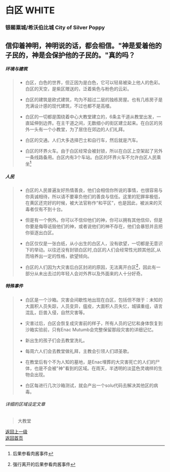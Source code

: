 # 白区 WHITE
### 银罂粟城/希沃伯比城   City of Silver Poppy

信仰着神明，神明说的话，都会相信。"神是爱着他的子民的，神是会保护他的子民的。"真的吗？  
------
  
##### 环境与建筑

> - 白区，白色的世界，但正因为是白色，它可以轻易被染上他人的色彩。白区的天空，是紫区赠送的，泛着紫色与粉色的云彩。  
>   
> - 白区的建筑是欧式建筑，均为不超过二层的独栋房屋。也有几栋房子是充满设计感的现代建筑，不过也都不是高楼。    
> 
> - 白区的一切都是围绕着中心大教堂建立的，6条主干道从教堂出发，一直延伸到边界。在主干道之间，无数细小的街区建立起来。在白区的另外一头有一个小教堂，为了居住在郊边的人们礼拜。  
>   
> - 白区的交通。人们大多选择巴士和自行车，然后就是汽车。  
> 
> - 白区的环界火车。由于白区经常会被封锁，所以在白区上空架起了另外一条线路备用。白区内有3个车站。白区的环界火车不允许白区人民乘坐[^1]  

  
##### 人民
> - 白区的人民普遍友好热情善良，他们会相信你所说的事情，也很容易与你真诚相待，所以请不要辜负他们的善良与信任。这里的犯罪率极低，在黄区还完好的时候，被大法官称作“和平区”，也是因此，被派来的灭毒者仅有不到十台。  
>   
> - 但是有一个例外。你可以不信仰他们的神，你可以拥有其他信仰，但是你要是侮辱诋毁他们的神，或者说他们的神不存在，他们会暴怒并且把你驱逐出白区。  
> 
> - 白区仅仅是一张白纸，从小出生的白区人，没有欲望，一切都是无意识下的举动。以往还没有封锁白区时,白区的人们会经常性光顾其他区,从而培养出一定的性格，欲望倾向。 
> 
> - 白区的人们因为大灾害后白区封闭的原因，无法离开白区[^2]，因此有一部分从未出去过的年轻人会对外界以及外面来的人十分好奇。  
  
  
##### 特殊事件
> - 白区是一个沙箱。灾害会间歇性地出现在白区，包括但不限于：未知的大面积人员失踪，人员变异，瘟疫，大面积人员失忆，城镇重组，语言混乱，巨兽入侵，自然灾害等。  
> 
> - 灾害过后，白区会恢复成灾害前的样子，所有人员的记忆和身体恢复到沙箱实验前，只有Enac Mutumb会完整保留那段灾害的详细记忆。  
> 
> - 新出生的孩子们会去教堂洗礼。  
> 
> - 每周六人们会去教堂做礼拜，主教会引领人们颂圣歌。  
> 
> - 在教堂后有个不为人知的墓地，是Enac埋葬的大灾害死亡的人们的尸体，也是不会被"神"看到的区域。在雨天，半透明的淡蓝色灵魂样的生物会出现。  
> 
> - 白区每进行几次沙箱测试，就会产出一个solu代码去解决其他区的病毒。
  
###### 详细的区域设定文章
> 大教堂  
> 
  
  
[^1]:后果参看肉酱事件
[^2]:强行离开的后果参看肉酱事件
  
   
 [返回上一级](https://drrlw.github.io/%E5%8C%BA%E5%9F%9F%E5%92%8C%E5%9C%B0%E5%9B%BE)  
 [返回首页](https://drrlw.github.io/index/)
  
<script src="https://utteranc.es/client.js"
        repo="drrlw/drrlw.github.io"
        issue-term="pathname"
        theme="github-light"
        crossorigin="anonymous"
        async>
</script>
